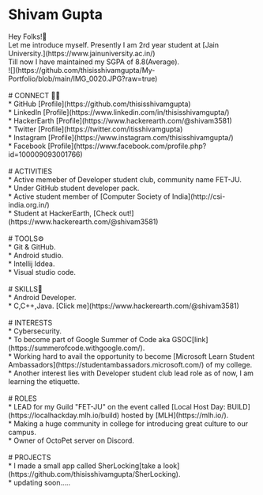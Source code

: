 <h1>Shivam Gupta</h1>Hey Folks!👋<br />
Let me introduce myself.
Presently I am 2rd year student at 
[Jain University.](https://www.jainuniversity.ac.in/)<br />
Till now I have maintained my SGPA of 8.8(Average).<br />
![](https://github.com/thisisshivamgupta/My-Portfolio/blob/main/IMG_0020.JPG?raw=true)<br /><br />
 # CONNECT 👨‍💻<br />
 * GitHub [Profile](https://github.com/thisisshivamgupta)<br />
 * LinkedIn [Profile](https://www.linkedin.com/in/thisisshivamgupta/)<br />
 * HackerEarth [Profile](https://www.hackerearth.com/@shivam3581)<br />
 * Twitter [Profile](https://twitter.com/itisshivamgupta)<br />
 * Instagram [Profile](https://www.instagram.com/thisisshivamgupta/)<br />
 * Facebook [Profile](https://www.facebook.com/profile.php?id=100009093001766)<br /><br />
 # ACTIVITIES<br />
 * Active memeber of Developer student club, community name FET-JU.<br />
 * Under GitHub student developer pack.<br />
 * Active student member of [Computer Society of India](http://csi-india.org.in/)<br />
 * Student at HackerEarth, [Check out!](https://www.hackerearth.com/@shivam3581)<br /><br />
 # TOOLS⚙<br />
 * Git & GitHub.<br />
 * Android studio.<br />
 * Intellij Iddea.<br />
 * Visual studio code.<br /><br />
 # SKILLS🤖<br />
 * Android Developer.<br />
 * C,C++,Java. [Click me](https://www.hackerearth.com/@shivam3581)<br /><br />
 # INTERESTS<br />
 * Cybersecurity.<br />
 * To become part of Google Summer of Code aka GSOC[link](https://summerofcode.withgoogle.com/).<br />
 * Working hard to avail the opportunity to become [Microsoft Learn
   Student Ambassadors](https://studentambassadors.microsoft.com/) of my college.<br />
 * Another interest lies with Developer student club lead role as of now, I am learning the etiquette.<br /><br />
 # ROLES<br />
 * LEAD for my Guild "FET-JU" on the event called [Local Host Day: BUILD](https://localhackday.mlh.io/build) hosted by [MLH](https://mlh.io/).<br />
 * Making a huge community in college for introducing great culture to our campus.<br />
 * Owner of OctoPet server on Discord.<br /><br />
 # PROJECTS<br />
 * I made a small app called SherLocking[take a look](https://github.com/thisisshivamgupta/SherLocking).<br />
 * updating soon.....<br /><br />
